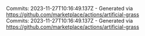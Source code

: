 Commits: 2023-11-27T10:16:49.137Z - Generated via https://github.com/marketplace/actions/artificial-grass
<br>
Commits: 2023-11-27T10:16:49.137Z - Generated via https://github.com/marketplace/actions/artificial-grass
<br>

